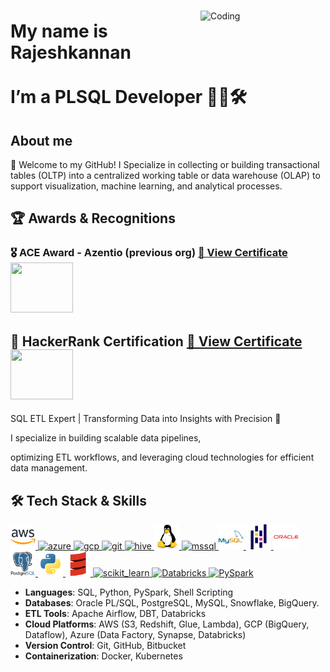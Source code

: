 ###
<img align="right" alt="Coding" width="200" src="https://miro.medium.com/v2/resize:fit:679/1*zVnWJtyGOX_kUIDm6ccCfQ.gif">
<h1 align="left">My name is Rajeshkannan <br> <br> I’m a PLSQL Developer 💾🔢🛠️</h1>

<h2 align="left">About me</h2>

🚀 Welcome to my GitHub! I Specialize in collecting or building transactional tables (OLTP) into a centralized working table or data warehouse (OLAP) to support visualization, machine learning, and analytical processes.

## 🏆 Awards & Recognitions

### 🎖️ ACE Award - Azentio (previous org) [🔗 View Certificate](https://github.com/user-attachments/assets/68472c92-5628-4387-a09e-78249f2eb1f9)<img src="https://github.com/user-attachments/assets/68472c92-5628-4387-a09e-78249f2eb1f9" width="100" height="80">

## 📜 HackerRank Certification  [🔗 View Certificate](https://www.hackerrank.com/certificates/d61b2f78514e) <img src="https://github.com/user-attachments/assets/df31c3c4-0553-418a-be3e-6507e82fd8da" width="100" height="80">
  


SQL ETL Expert | Transforming Data into Insights with Precision 🚀

I specialize in building scalable data pipelines, 

optimizing ETL workflows, and leveraging cloud technologies for efficient data management.

## 🛠️ Tech Stack & Skills 
<p align="left"> 
  <a href="https://aws.amazon.com" target="_blank" rel="noreferrer"> <img src="https://raw.githubusercontent.com/devicons/devicon/master/icons/amazonwebservices/amazonwebservices-original-wordmark.svg" alt="aws" width="40" height="40"/> </a> 
  <a href="https://azure.microsoft.com/en-in/" target="_blank" rel="noreferrer"> <img src="https://www.vectorlogo.zone/logos/microsoft_azure/microsoft_azure-icon.svg" alt="azure" width="40" height="40"/> </a> 
  <a href="https://cloud.google.com" target="_blank" rel="noreferrer"> <img src="https://www.vectorlogo.zone/logos/google_cloud/google_cloud-icon.svg" alt="gcp" width="40" height="40"/> </a> 
  <a href="https://git-scm.com/" target="_blank" rel="noreferrer"> <img src="https://www.vectorlogo.zone/logos/git-scm/git-scm-icon.svg" alt="git" width="40" height="40"/> </a>
  <a href="https://hive.apache.org/" target="_blank" rel="noreferrer"> <img src="https://www.vectorlogo.zone/logos/apache_hive/apache_hive-icon.svg" alt="hive" width="40" height="40"/> </a> 
  <a href="https://www.linux.org/" target="_blank" rel="noreferrer"> <img src="https://raw.githubusercontent.com/devicons/devicon/master/icons/linux/linux-original.svg" alt="linux" width="40" height="40"/> </a> <a href="https://www.microsoft.com/en-us/sql-server" target="_blank" rel="noreferrer"> <img src="https://www.svgrepo.com/show/303229/microsoft-sql-server-logo.svg" alt="mssql" width="40" height="40"/> </a> 
  <a href="https://www.mysql.com/" target="_blank" rel="noreferrer"> <img src="https://raw.githubusercontent.com/devicons/devicon/master/icons/mysql/mysql-original-wordmark.svg" alt="mysql" width="40" height="40"/> </a> 
  <a href="https://pandas.pydata.org/" target="_blank" rel="noreferrer"> <img src="https://raw.githubusercontent.com/devicons/devicon/2ae2a900d2f041da66e950e4d48052658d850630/icons/pandas/pandas-original.svg" alt="pandas" width="40" height="40"/> </a> 
<!-- Oracle -->
  <a href="https://www.oracle.com/database/" target="_blank" rel="noreferrer">
    <img src="https://raw.githubusercontent.com/devicons/devicon/master/icons/oracle/oracle-original.svg" alt="Oracle" width="40" height="40"/>
  </a>
  <a href="https://www.postgresql.org" target="_blank" rel="noreferrer"> <img src="https://raw.githubusercontent.com/devicons/devicon/master/icons/postgresql/postgresql-original-wordmark.svg" alt="postgresql" width="40" height="40"/> </a> 
  <a href="https://www.python.org" target="_blank" rel="noreferrer"> <img src="https://raw.githubusercontent.com/devicons/devicon/master/icons/python/python-original.svg" alt="python" width="40" height="40"/> </a> 
  <a href="https://www.scala-lang.org" target="_blank" rel="noreferrer"> <img src="https://raw.githubusercontent.com/devicons/devicon/master/icons/scala/scala-original.svg" alt="scala" width="40" height="40"/> </a> 
  <a href="https://scikit-learn.org/" target="_blank" rel="noreferrer"> <img src="https://upload.wikimedia.org/wikipedia/commons/0/05/Scikit_learn_logo_small.svg" alt="scikit_learn" width="40" height="40"/> </a> 

  
  <!-- Databricks -->
  <a href="https://www.databricks.com/" target="_blank" rel="noreferrer">
    <img src="https://upload.wikimedia.org/wikipedia/commons/6/63/Databricks_Logo.png" alt="Databricks" width="40" height="40"/>
  </a>

 <!-- PySpark -->
  <a href="https://spark.apache.org/docs/latest/api/python/" target="_blank" rel="noreferrer">
    <img src="https://upload.wikimedia.org/wikipedia/commons/f/f3/Apache_Spark_logo.svg" alt="PySpark" width="40" height="40"/>
  </a>
</p>

- **Languages**: SQL, Python, PySpark, Shell Scripting  
- **Databases**: Oracle PL/SQL, PostgreSQL, MySQL, Snowflake, BigQuery. 
- **ETL Tools**: Apache Airflow, DBT, Databricks  
- **Cloud Platforms**: AWS (S3, Redshift, Glue, Lambda), GCP (BigQuery, Dataflow), Azure (Data Factory, Synapse, Databricks)  
- **Version Control**: Git, GitHub, Bitbucket  
- **Containerization**: Docker, Kubernetes  



